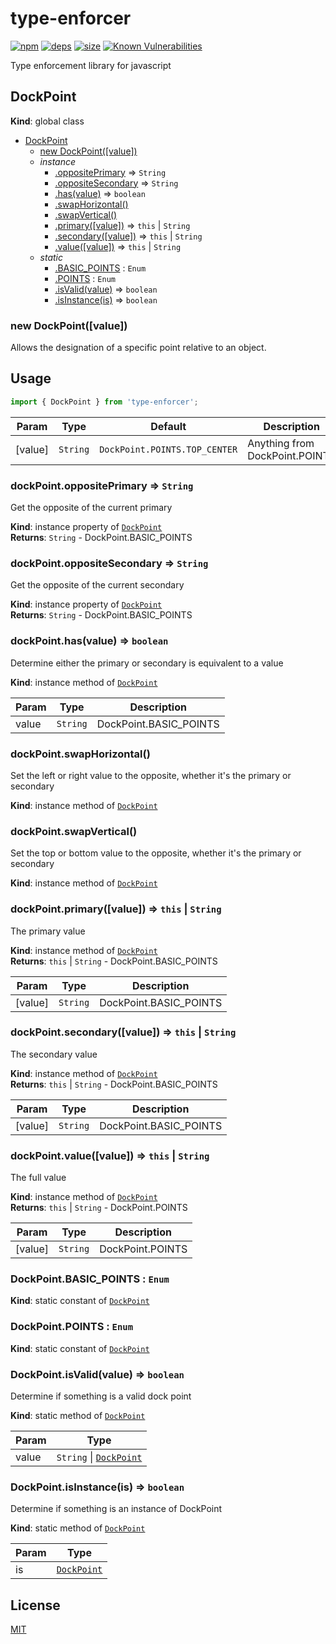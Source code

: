 # type-enforcer
[![npm][npm]][npm-url]
[![deps][deps]][deps-url]
[![size][size]][size-url]
[![Known Vulnerabilities](https://snyk.io/test/github/DarrenPaulWright/type-enforcer/badge.svg?targetFile=package.json)](https://snyk.io/test/github/DarrenPaulWright/type-enforcer?targetFile=package.json)

Type enforcement library for javascript

<a name="DockPoint"></a>

## DockPoint
**Kind**: global class  

* [DockPoint](#DockPoint)
    * [new DockPoint([value])](#new_DockPoint_new)
    * _instance_
        * [.oppositePrimary](#DockPoint+oppositePrimary) ⇒ <code>String</code>
        * [.oppositeSecondary](#DockPoint+oppositeSecondary) ⇒ <code>String</code>
        * [.has(value)](#DockPoint+has) ⇒ <code>boolean</code>
        * [.swapHorizontal()](#DockPoint+swapHorizontal)
        * [.swapVertical()](#DockPoint+swapVertical)
        * [.primary([value])](#DockPoint+primary) ⇒ <code>this</code> \| <code>String</code>
        * [.secondary([value])](#DockPoint+secondary) ⇒ <code>this</code> \| <code>String</code>
        * [.value([value])](#DockPoint+value) ⇒ <code>this</code> \| <code>String</code>
    * _static_
        * [.BASIC_POINTS](#DockPoint.BASIC_POINTS) : <code>Enum</code>
        * [.POINTS](#DockPoint.POINTS) : <code>Enum</code>
        * [.isValid(value)](#DockPoint.isValid) ⇒ <code>boolean</code>
        * [.isInstance(is)](#DockPoint.isInstance) ⇒ <code>boolean</code>

<a name="new_DockPoint_new"></a>

### new DockPoint([value])
Allows the designation of a specific point relative to an object.

## Usage
``` javascript
import { DockPoint } from 'type-enforcer';
```


| Param | Type | Default | Description |
| --- | --- | --- | --- |
| [value] | <code>String</code> | <code>DockPoint.POINTS.TOP_CENTER</code> | Anything from DockPoint.POINTS |

<a name="DockPoint+oppositePrimary"></a>

### dockPoint.oppositePrimary ⇒ <code>String</code>
Get the opposite of the current primary

**Kind**: instance property of [<code>DockPoint</code>](#DockPoint)  
**Returns**: <code>String</code> - DockPoint.BASIC_POINTS  
<a name="DockPoint+oppositeSecondary"></a>

### dockPoint.oppositeSecondary ⇒ <code>String</code>
Get the opposite of the current secondary

**Kind**: instance property of [<code>DockPoint</code>](#DockPoint)  
**Returns**: <code>String</code> - DockPoint.BASIC_POINTS  
<a name="DockPoint+has"></a>

### dockPoint.has(value) ⇒ <code>boolean</code>
Determine either the primary or secondary is equivalent to a value

**Kind**: instance method of [<code>DockPoint</code>](#DockPoint)  

| Param | Type | Description |
| --- | --- | --- |
| value | <code>String</code> | DockPoint.BASIC_POINTS |

<a name="DockPoint+swapHorizontal"></a>

### dockPoint.swapHorizontal()
Set the left or right value to the opposite, whether it's the primary or secondary

**Kind**: instance method of [<code>DockPoint</code>](#DockPoint)  
<a name="DockPoint+swapVertical"></a>

### dockPoint.swapVertical()
Set the top or bottom value to the opposite, whether it's the primary or secondary

**Kind**: instance method of [<code>DockPoint</code>](#DockPoint)  
<a name="DockPoint+primary"></a>

### dockPoint.primary([value]) ⇒ <code>this</code> \| <code>String</code>
The primary value

**Kind**: instance method of [<code>DockPoint</code>](#DockPoint)  
**Returns**: <code>this</code> \| <code>String</code> - DockPoint.BASIC_POINTS  

| Param | Type | Description |
| --- | --- | --- |
| [value] | <code>String</code> | DockPoint.BASIC_POINTS |

<a name="DockPoint+secondary"></a>

### dockPoint.secondary([value]) ⇒ <code>this</code> \| <code>String</code>
The secondary value

**Kind**: instance method of [<code>DockPoint</code>](#DockPoint)  
**Returns**: <code>this</code> \| <code>String</code> - DockPoint.BASIC_POINTS  

| Param | Type | Description |
| --- | --- | --- |
| [value] | <code>String</code> | DockPoint.BASIC_POINTS |

<a name="DockPoint+value"></a>

### dockPoint.value([value]) ⇒ <code>this</code> \| <code>String</code>
The full value

**Kind**: instance method of [<code>DockPoint</code>](#DockPoint)  
**Returns**: <code>this</code> \| <code>String</code> - DockPoint.POINTS  

| Param | Type | Description |
| --- | --- | --- |
| [value] | <code>String</code> | DockPoint.POINTS |

<a name="DockPoint.BASIC_POINTS"></a>

### DockPoint.BASIC\_POINTS : <code>Enum</code>
**Kind**: static constant of [<code>DockPoint</code>](#DockPoint)  
<a name="DockPoint.POINTS"></a>

### DockPoint.POINTS : <code>Enum</code>
**Kind**: static constant of [<code>DockPoint</code>](#DockPoint)  
<a name="DockPoint.isValid"></a>

### DockPoint.isValid(value) ⇒ <code>boolean</code>
Determine if something is a valid dock point

**Kind**: static method of [<code>DockPoint</code>](#DockPoint)  

| Param | Type |
| --- | --- |
| value | <code>String</code> \| [<code>DockPoint</code>](#DockPoint) | 

<a name="DockPoint.isInstance"></a>

### DockPoint.isInstance(is) ⇒ <code>boolean</code>
Determine if something is an instance of DockPoint

**Kind**: static method of [<code>DockPoint</code>](#DockPoint)  

| Param | Type |
| --- | --- |
| is | [<code>DockPoint</code>](#DockPoint) | 


## License

[MIT](https://github.com/darrenpaulwright/type-enforcer/blob/master/LICENSE.md)

[npm]: https://img.shields.io/npm/v/type-enforcer.svg
[npm-url]: https://npmjs.com/package/type-enforcer
[deps]: https://david-dm.org/darrenpaulwright/type-enforcer.svg
[deps-url]: https://david-dm.org/darrenpaulwright/type-enforcer
[size]: https://packagephobia.now.sh/badge?p=type-enforcer
[size-url]: https://packagephobia.now.sh/result?p=type-enforcer

